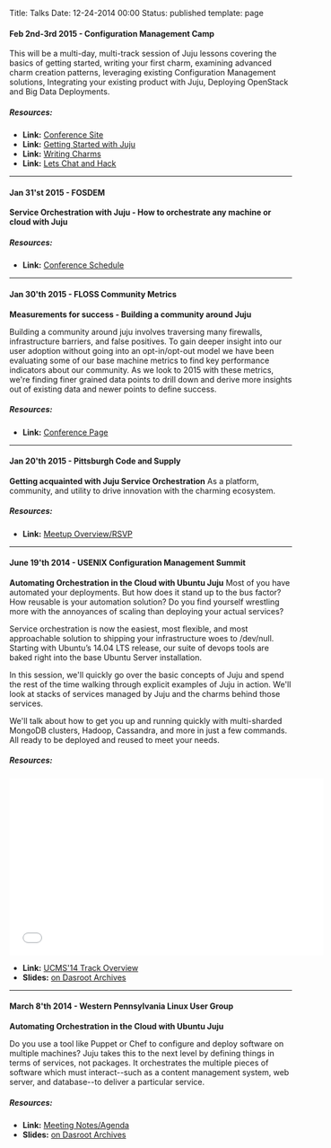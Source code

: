 Title: Talks
Date: 12-24-2014 00:00
Status: published
template: page

#### Feb 2nd-3rd 2015 - Configuration Management Camp


This will be a multi-day, multi-track session of Juju lessons covering the basics of getting started, writing your first charm, examining advanced charm creation patterns, leveraging existing Configuration Management solutions, Integrating your existing product with Juju, Deploying OpenStack and Big Data Deployments.

##### Resources:

- **Link:** [Conference Site](http://cfgmgmtcamp.eu/)
- **Link:** [Getting Started with Juju](http://lanyrd.com/2015/cfgmgmtcamp/sdhgwy/)
- **Link:** [Writing Charms](http://lanyrd.com/2015/cfgmgmtcamp/sdhgwz/)
- **Link:** [Lets Chat and Hack](http://lanyrd.com/2015/cfgmgmtcamp/sdhgxb/)

---

#### Jan 31'st 2015 - FOSDEM

**Service Orchestration with Juju - How to orchestrate any machine or cloud with Juju**

##### Resources:

- **Link:** [Conference Schedule](https://fosdem.org/2015/schedule/track/configuration_management/)

---

#### Jan 30'th 2015 -  FLOSS Community Metrics

**Measurements for success - Building a community around Juju**

Building a community around juju involves traversing many firewalls, infrastructure barriers, and false positives. To gain deeper insight into our user adoption without going into an opt-in/opt-out model we have been evaluating some of our base machine metrics to find key performance indicators about our community. As we look to 2015 with these metrics, we're finding finer grained data points to drill down and derive more insights out of existing data and newer points to define success.

##### Resources:

- **Link:** [Conference Page](http://flosscommunitymetrics.org/)

---


#### Jan 20'th 2015 - Pittsburgh Code and Supply

**Getting acquainted with Juju Service Orchestration** As a platform, community, and utility to drive innovation with the charming ecosystem.

##### Resources:

- **Link:** [Meetup Overview/RSVP](http://www.meetup.com/Pittsburgh-Code-Supply/events/218594060/)

---

####  June 19'th 2014 - USENIX Configuration Management Summit

**Automating Orchestration in the Cloud with Ubuntu Juju** Most of you have automated your deployments. But how does it stand up to the bus factor? How reusable is your automation solution? Do you find yourself wrestling more with the annoyances of scaling than deploying your actual services?

Service orchestration is now the easiest, most flexible, and most approachable solution to shipping your infrastructure woes to /dev/null. Starting with Ubuntu’s 14.04 LTS release, our suite of devops tools are baked right into the base Ubuntu Server installation.

In this session, we'll quickly go over the basic concepts of Juju and spend the rest of the time walking through explicit examples of Juju in action. We'll look at stacks of services managed by Juju and the charms behind those services.

We'll talk about how to get you up and running quickly with multi-sharded MongoDB clusters, Hadoop, Cassandra, and more in just a few commands. All ready to be deployed and reused to meet your needs.

##### Resources:


<iframe width="560" height="315" src="//www.youtube.com/embed/JLmpbItTWOQ" frameborder="0" allowfullscreen></iframe>

- **Link:** [UCMS'14 Track Overview](https://www.usenix.org/conference/ucms14/summit-program/presentation/butler)
- **Slides:** [on Dasroot Archives](http://dasroot.net/presentations/wplug/)

---

#### March 8'th 2014 - Western Pennsylvania Linux User Group
**Automating Orchestration in the Cloud with Ubuntu Juju**

Do you use a tool like Puppet or Chef to configure and deploy software
on multiple machines?  Juju takes this to the next level by defining
things in terms of services, not packages.  It orchestrates the
multiple pieces of software which must interact--such as a content
management system, web server, and database--to deliver a particular
service.

##### Resources:

- **Link:** [Meeting Notes/Agenda](http://www.wplug.org/wiki/Meeting-20140308)
- **Slides:** [on Dasroot Archives](http://dasroot.net/presentations/wplug/)
